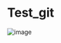 # Test_git

![image](https://user-images.githubusercontent.com/77398602/135882335-3307b0cf-ae5d-476e-91cd-90fda9b8c92c.png)

